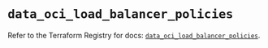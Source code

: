 # `data_oci_load_balancer_policies`

Refer to the Terraform Registry for docs: [`data_oci_load_balancer_policies`](https://registry.terraform.io/providers/oracle/oci/7.19.0/docs/data-sources/load_balancer_policies).
